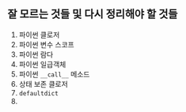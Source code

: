 ## 잘 모르는 것들 및 다시 정리해야 할 것들

1. 파이썬 클로저
2. 파이썬 변수 스코프
3. 파이썬 람다
4. 파이썬 일급객체
5. 파이썬 `__call__` 메소드
6. 상태 보존 클로저
7. `defaultdict`
8. 

